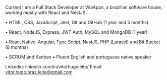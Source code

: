 Current I am a Full Stack Developer at VilaApps, a brazilian software house, working mostly with React and NestJS.

• HTML, CSS, JavaScript, Jest, Git and GitHub (1 year and 5 months)

• React, NodeJS, Express, JWT Auth, MySQL and MongoDB (1 year)

• React Native, Angular, Type Script, NestJS, PHP (Laravel) and Bit Bucket (8 months)
 
• SCRUM and Kanban
• Fluent English and portuguese native speaker

Linkedin: linkedin.com/in/vitorhugoleite/
Email: vitor.hugo.braz.leite@gmail.com
